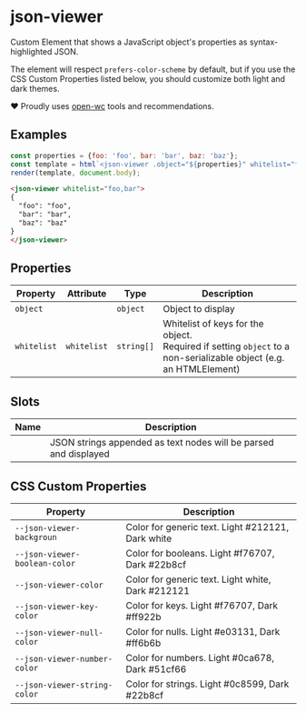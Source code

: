 # json-viewer

Custom Element that shows a JavaScript object's properties as syntax-highlighted JSON.

The element will respect `prefers-color-scheme` by default, but if you use the
CSS Custom Properties listed below, you should customize both light and dark themes.

❤️ Proudly uses [open-wc](https://open-wc.org) tools and recommendations.

## Examples

```javascript
const properties = {foo: 'foo', bar: 'bar', baz: 'baz'};
const template = html`<json-viewer .object="${properties}" whitelist="foo,bar"></json-viewer>`;
render(template, document.body);
```

```html
<json-viewer whitelist="foo,bar">
{
  "foo": "foo",
  "bar": "bar",
  "baz": "baz"
}
</json-viewer>
```

## Properties

| Property    | Attribute   | Type       | Description                                      |
|-------------|-------------|------------|--------------------------------------------------|
| `object`    |             | `object`   | Object to display                                |
| `whitelist` | `whitelist` | `string[]` | Whitelist of keys for the object.<br />Required if setting `object` to a non-serializable object (e.g. an HTMLElement) |

## Slots

| Name | Description                                      |
|------|--------------------------------------------------|
|      | JSON strings appended as text nodes will be parsed and displayed |

## CSS Custom Properties

| Property                      | Description                                      |
|-------------------------------|--------------------------------------------------|
| `--json-viewer-backgroun`     | Color for generic text. Light #212121, Dark white |
| `--json-viewer-boolean-color` | Color for booleans. Light #f76707, Dark #22b8cf  |
| `--json-viewer-color`         | Color for generic text. Light white, Dark #212121 |
| `--json-viewer-key-color`     | Color for keys. Light #f76707, Dark #ff922b      |
| `--json-viewer-null-color`    | Color for nulls. Light #e03131, Dark #ff6b6b     |
| `--json-viewer-number-color`  | Color for numbers. Light #0ca678, Dark #51cf66   |
| `--json-viewer-string-color`  | Color for strings. Light #0c8599, Dark #22b8cf   |
